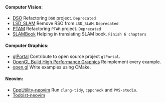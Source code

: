 <!--
.. title: Projects
.. slug: projects
.. date: 2019-11-18 18:37:23 UTC+02:00
.. tags:
.. category:
.. link:
.. description: Side Projects
.. type: text
-->

#### Computer Vision:
- [DSO](https://github.com/wow2006/dso) Refactoring `DSO` project. `Deprecated`
- [LSD_SLAM](https://github.com/wow2006/lsd_slam) Remove RSO from `LSD_SLAM`. `Deprecated`
- [PTAM](https://github.com/wow2006/PTAM) Refactoring `PTAM` project. `Deprecated`
- [SLAMBook](https://github.com/wow2006/slambook) Helping in translating SLAM book. `Finish 6 chapters`

#### Computer Graphics:
- [glPortal](https://github.com/GlPortal/glPortal) Contribute to open source project `glPortal`.
- [OpenGL Build High Performance Graphics](https://github.com/wow2006/OpenGLBuildHighPerformanceGraphics) Reimplement every example.
- [open.gl](https://github.com/wow2006/open.gl) Write examples using CMake.

#### Neovim:
- [CppUtility-neovim](https://github.com/wow2006/CppUtility-neovim) Run `clang-tidy`, `cppcheck` and `PVS-studio`.
- [Todoist-neovim](https://github.com/wow2006/Todoist-neovim)

